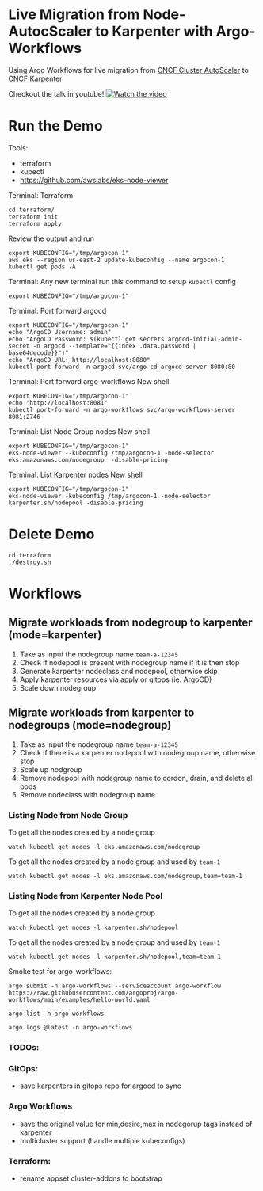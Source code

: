 # Live Migration from Node-AutocScaler to Karpenter with Argo-Workflows
Using Argo Workflows for live migration from [CNCF Cluster AutoScaler](https://github.com/kubernetes/autoscaler) to [CNCF Karpenter](https://github.com/kubernetes-sigs/karpenter)

Checkout the talk in youtube!
[![Watch the video](https://img.youtube.com/vi/rq57liGu0H4/maxresdefault.jpg)](https://youtu.be/rq57liGu0H4)



# Run the Demo

Tools:
- terraform
- kubectl
- https://github.com/awslabs/eks-node-viewer

Terminal: Terraform
```shell
cd terraform/
terraform init
terraform apply
```
Review the output and run
```shell
export KUBECONFIG="/tmp/argocon-1"
aws eks --region us-east-2 update-kubeconfig --name argocon-1
kubectl get pods -A
```

Terminal: Any new terminal run this command to setup `kubectl` config
```
export KUBECONFIG="/tmp/argocon-1"
```

Terminal: Port forward argocd
```shell
export KUBECONFIG="/tmp/argocon-1"
echo "ArgoCD Username: admin"
echo "ArgoCD Password: $(kubectl get secrets argocd-initial-admin-secret -n argocd --template="{{index .data.password | base64decode}}")"
echo "ArgoCD URL: http://localhost:8080"
kubectl port-forward -n argocd svc/argo-cd-argocd-server 8080:80
```

Terminal: Port forward argo-workflows
New shell
```shell
export KUBECONFIG="/tmp/argocon-1"
echo "http://localhost:8081"
kubectl port-forward -n argo-workflows svc/argo-workflows-server 8081:2746
```

Terminal: List Node Group nodes
New shell
```shell
export KUBECONFIG="/tmp/argocon-1"
eks-node-viewer --kubeconfig /tmp/argocon-1 -node-selector eks.amazonaws.com/nodegroup  -disable-pricing
```

Terminal: List Karpenter nodes
New shell
```shell
export KUBECONFIG="/tmp/argocon-1"
eks-node-viewer -kubeconfig /tmp/argocon-1 -node-selector karpenter.sh/nodepool -disable-pricing
```

# Delete Demo
```shell
cd terraform
./destroy.sh
```

# Workflows

## Migrate workloads from nodegroup to karpenter (mode=karpenter)
1. Take as input the nodegroup name `team-a-12345`
1. Check if nodepool is present with nodegroup name if it is then stop
1. Generate karpenter nodeclass and nodepool, otherwise skip
1. Apply karpenter resources via apply or gitops (ie. ArgoCD)
1. Scale down nodegroup

## Migrate workloads from karpenter to nodegroups (mode=nodegroup)
1. Take as input the nodegroup name `team-a-12345`
1. Check if there is a karpenter nodepool with nodegroup name, otherwise stop
1. Scale up nodgroup
1. Remove nodepool with nodegroup name to cordon, drain, and delete all pods
1. Remove nodeclass with nodegroup name


### Listing Node from Node Group
To get all the nodes created by a node group
```shell
watch kubectl get nodes -l eks.amazonaws.com/nodegroup
```
To get all the nodes created by a node group and used by `team-1`
```shell
watch kubectl get nodes -l eks.amazonaws.com/nodegroup,team=team-1
```

### Listing Node from Karpenter Node Pool
To get all the nodes created by a node group
```shell
watch kubectl get nodes -l karpenter.sh/nodepool
```
To get all the nodes created by a node group and used by `team-1`
```shell
watch kubectl get nodes -l karpenter.sh/nodepool,team=team-1
```

Smoke test for argo-workflows:
```shell
argo submit -n argo-workflows --serviceaccount argo-workflow https://raw.githubusercontent.com/argoproj/argo-workflows/main/examples/hello-world.yaml

argo list -n argo-workflows

argo logs @latest -n argo-workflows
```




### TODOs:

### GitOps:
- save karpenters in gitops repo for argocd to sync

### Argo Workflows
- save the original value for min,desire,max in nodegorup tags instead of karpenter
- multicluster support (handle multiple kubeconfigs)

### Terraform:
- rename appset cluster-addons to bootstrap

